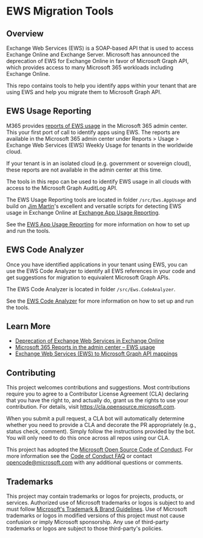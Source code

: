 # EWS Migration Tools

## Overview

Exchange Web Services (EWS) is a SOAP-based API that is used to access Exchange Online and Exchange Server. Microsoft has announced the deprecation of EWS for Exchange Online in favor of Microsoft Graph API, which provides access to many Microsoft 365 workloads including Exchange Online.

This repo contains tools to help you identify apps within your tenant that are using EWS and help you migrate them to Microsoft Graph API.

## EWS Usage Reporting

M365 provides [reports of EWS usage](https://admin.cloud.microsoft/?#/reportsUsage/EWSWeeklyUsage) in the Microsoft 365 admin center. This your first port of call to identify apps using EWS. The reports are available in the Microsoft 365 admin center under Reports > Usage > Exchange Web Services (EWS) Weekly Usage for tenants in the worldwide cloud.

If your tenant is in an isolated cloud (e.g. government or sovereign cloud), these reports are not available in the admin center at this time.

The tools in this repo can be used to identify EWS usage in all clouds with access to the Microsoft Graph AuditLog API.

The EWS Usage Reporting tools are located in folder `/src/Ews.AppUsage` and build on [Jim Martin](https://github.com/jmartinmsft)'s excellent and versatile scripts for detecting EWS usage in Exchange Online at [Exchange App Usage Reporting](https://github.com/jmartinmsft/Exchange-App-Usage-Reporting).

See the [EWS App Usage Reporting](src/Ews.App.Usage/README.md) for more information on how to set up and run the tools.

## EWS Code Analyzer

Once you have identified applications in your tenant using EWS, you can use the EWS Code Analyzer to identify all EWS references in your code and get suggestions for migration to equivalent Microsoft Graph APIs.

The EWS Code Analyzer is located in folder `/src/Ews.CodeAnalyzer`.

See the [EWS Code Analyzer](src/Ews.Code.Analyzer/README.md) for more information on how to set up and run the tools.

## Learn More

- [Deprecation of Exchange Web Services in Exchange Online](https://aka.ms/ews1pageGH)
- [Microsoft 365 Reports in the admin center – EWS usage](https://aka.ms/EwsAdminReports)
- [Exchange Web Services (EWS) to Microsoft Graph API mappings](https://aka.ms/ewsMapGH)

## Contributing

This project welcomes contributions and suggestions.  Most contributions require you to agree to a
Contributor License Agreement (CLA) declaring that you have the right to, and actually do, grant us
the rights to use your contribution. For details, visit https://cla.opensource.microsoft.com.

When you submit a pull request, a CLA bot will automatically determine whether you need to provide
a CLA and decorate the PR appropriately (e.g., status check, comment). Simply follow the instructions
provided by the bot. You will only need to do this once across all repos using our CLA.

This project has adopted the [Microsoft Open Source Code of Conduct](https://opensource.microsoft.com/codeofconduct/).
For more information see the [Code of Conduct FAQ](https://opensource.microsoft.com/codeofconduct/faq/) or
contact [opencode@microsoft.com](mailto:opencode@microsoft.com) with any additional questions or comments.

## Trademarks

This project may contain trademarks or logos for projects, products, or services. Authorized use of Microsoft 
trademarks or logos is subject to and must follow [Microsoft's Trademark & Brand Guidelines](https://www.microsoft.com/en-us/legal/intellectualproperty/trademarks/usage/general).
Use of Microsoft trademarks or logos in modified versions of this project must not cause confusion or imply Microsoft sponsorship.
Any use of third-party trademarks or logos are subject to those third-party's policies.
